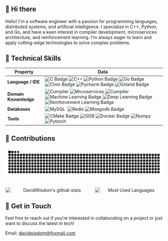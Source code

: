 ## 👋 Hi there

Hello! I'm a software engineer with a passion for programming languages, distributed systems, and artificial intelligence. I specialize in C++, Python, and Go, and have a keen interest in compiler development, microservices architecture, and reinforcement learning. I'm always eager to learn and apply cutting-edge technologies to solve complex problems.

## 🚀 Technical Skills

| Property              | Data                                                                                                                                                                                                                                                                                                                                                                                                                                                                                                                                                                                                                                                                                                                   |
|-----------------------|------------------------------------------------------------------------------------------------------------------------------------------------------------------------------------------------------------------------------------------------------------------------------------------------------------------------------------------------------------------------------------------------------------------------------------------------------------------------------------------------------------------------------------------------------------------------------------------------------------------------------------------------------------------------------------------------------------------------|
| **Language / IDE**    | ![C Badge](https://img.shields.io/badge/-C-3776AB?style=flat&logo=C&logoColor=white)&nbsp;![C++](https://img.shields.io/badge/-C++-3776AB?style=flat&logo=C%2B%2B&logoColor=white)&nbsp;![Python Badge](https://img.shields.io/badge/-Python-3776AB?style=flat&logo=Python&logoColor=white)&nbsp;![Go Badge](https://img.shields.io/badge/-Go-3776AB?style=flat&logo=Go&logoColor=white)&nbsp;![Clion Badge](https://img.shields.io/badge/-Clion-3776AB?style=flat&logo=Clion&logoColor=white)&nbsp;![Pycharm Badge](https://img.shields.io/badge/-Pycharm-3776AB?style=flat&logo=Pycharm&logoColor=white)&nbsp;![Goland Badge](https://img.shields.io/badge/-Go-3776AB?style=flat&logo=Goland&logoColor=white)&nbsp;  |
| **Domain Knownledge** | ![Compiler](https://img.shields.io/badge/-Compiler-3776AB?style=flat&logo=compiler&logoColor=white)&nbsp;![Microservices](https://img.shields.io/badge/-Microservices-3776AB?style=flat&logo=microservices&logoColor=white)&nbsp;![Compiler](https://img.shields.io/badge/-Distributed%20Systems-3776AB?style=flat&logo=compiler&logoColor=white)&nbsp;![Machine Learning Badge](https://img.shields.io/badge/-Machine%20Learning-3776AB?style=flat&logoColor=white)&nbsp;![Deep Learning Badge](https://img.shields.io/badge/-Deep%20Learning-3776AB?style=flat&logoColor=white)&nbsp;![Reinforcement Learning Badge](https://img.shields.io/badge/-Reinforcement%20Learning-3776AB?style=flat&logoColor=white)&nbsp; |
| **Databases**         | ![MySQL](https://img.shields.io/badge/-MySQL-3776AB?style=flat&logo=MySQL&logoColor=white)&nbsp; ![Redis](https://img.shields.io/badge/-Redis-3776AB?style=flat&logo=Redis&logoColor=white)&nbsp;![Mongodb Badge](https://img.shields.io/badge/-Mongodb-3776AB?style=flat&logo=Mongodb&logoColor=white)&nbsp;                                                                                                                                                                                                                                                                                                                                                                                                          |
| **Tools**             | ![CMake Badge](https://img.shields.io/badge/-CMake-3776AB?style=flat&logo=CMake&logoColor=white)&nbsp;![GDB](https://img.shields.io/badge/-GoogleTest-3776AB?style=flat&logo=Google&logoColor=white)&nbsp;![Docker Badge](https://img.shields.io/badge/-Docker-3776AB?style=flat&logo=Docker&logoColor=white)&nbsp;![Numpy](https://img.shields.io/badge/-Numpy-3776AB?style=flat&logo=Numpy&logoColor=white)&nbsp; ![Pytorch](https://img.shields.io/badge/-Pytorch-3776AB?style=flat&logo=Pytorch&logoColor=white)&nbsp;                                                                                         |

## 🔗 Contributions

<picture>
  <source media="(prefers-color-scheme: dark)" srcset="https://raw.githubusercontent.com/davidwisdom/davidwisdom/output/github-contribution-grid-snake-dark.svg">
  <source media="(prefers-color-scheme: light)" srcset="https://raw.githubusercontent.com/davidwisdom/davidwisdom/output/github-contribution-grid-snake.svg">
  <img alt="github contribution grid snake animation" src="https://raw.githubusercontent.com/davidwisdom/davidwisdom/output/github-contribution-grid-snake.svg">
</picture>

<p align="center">
  <img src="https://github-readme-stats.vercel.app/api?username=DavidWisdom&show_icons=true&include_all_commits=true" alt="DavidWisdom's github stats" style="width: 56%; display: inline-block;" />
  <img src="https://github-readme-stats.vercel.app/api/top-langs/?username=DavidWisdom&layout=compact" alt="Most Used Languages" style="width: 43%; display: inline-block;" />
</p>

## 💬 Get in Touch 

Feel free to reach out if you're interested in collaborating on a project or just want to discuss the latest in tech!

Email: davidwisdom@foxmail.com
